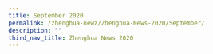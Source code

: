 ```yaml
---
title: September 2020
permalink: /zhenghua-newz/Zhenghua-News-2020/September/
description: ""
third_nav_title: Zhenghua News 2020
---
```

